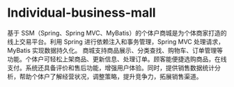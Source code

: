 # Individual-business-mall
基于 SSM（Spring、Spring MVC、MyBatis）的个体户商城是为个体商家打造的线上交易平台。利用 Spring 进行依赖注入和事务管理，Spring MVC 处理请求，MyBatis 实现数据持久化。  商城支持商品展示、分类查找、购物车、订单管理等功能。个体户可轻松上架商品、更新信息、处理订单。顾客能便捷选购商品，在线支付。系统还具备评价和售后功能，增强用户体验。同时，提供销售数据统计分析，帮助个体户了解经营状况，调整策略，提升竞争力，拓展销售渠道。 
